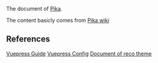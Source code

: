 The document of [Pika](https://github.com/OpenAtomFoundation/pika).

The content basicly comes from [Pika wiki](https://github.com/OpenAtomFoundation/pika/wiki)

## References

[Vuepress Guide](https://v1.vuepress.vuejs.org/zh/guide/)
[Vuepress Config](https://v1.vuepress.vuejs.org/zh/config/)
[Document of reco theme](http://v1.vuepress-reco.recoluan.com/views/1.x/)
